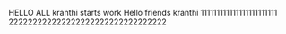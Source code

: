 HELLO ALL kranthi starts work
Hello friends 
kranthi
111111111111111111111111
222222222222222222222222222222222
